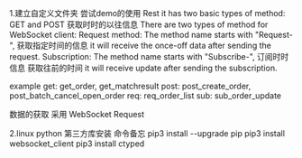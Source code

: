 1.建立自定义文件夹   尝试demo的使用
Rest it has two basic types of method: GET and POST  获取时时的以往信息
There are two types of method for WebSocket client:
Request method: The method name starts with "Request-",  获取指定时间的信息
it will receive the once-off data after sending the request.
Subscription: The method name starts with "Subscribe-",   订阅时时信息 获取往前的时间
it will receive update after sending the subscription.

example
get: get_order, get_matchresult
post: post_create_order, post_batch_cancel_open_order
req: req_order_list
sub: sub_order_update

数据的获取 采用  WebSocket Request

2.linux python 第三方库安装 命令备忘
pip3 install --upgrade pip
pip3  install websocket_client
pip3 install ctyped

